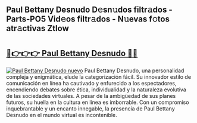 ## Paul Bettany Desnudo D𝚎sn𝚞dos filtr𝚊dos - Parts-PO5 Vid𝚎os filtr𝚊dos - N𝚞evas f𝚘tos atr𝚊ctivas ZtIow

# <h2><a href="http://mbatgbj.tromn.icu/?c=Paul+Bettany+Desnudo">🔗👉👉👉 Paul Bettany Desnudo 🔗🔗</a></h2>

[![Paul Bettany Desnudo nuevo](https://i.imgur.com/pEAQMta.gif)](http://mbatgbj.tromn.icu/?c=Paul+Bettany+Desnudo)
Paul Bettany Desnudo, una personalidad compleja y enigmática, elude la categorización fácil. Su innovador estilo de comunicación en línea ha cautivado y enfurecido a los espectadores, encendiendo debates sobre ética, individualidad y la naturaleza evolutiva de las sociedades virtuales. A pesar de la ambigüedad de sus planes futuros, su huella en la cultura en línea es imborrable. Con un compromiso inquebrantable y un encanto innegable, la presencia de Paul Bettany Desnudo en el mundo virtual es incontenible.

